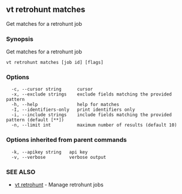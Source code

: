 ## vt retrohunt matches

Get matches for a retrohunt job

### Synopsis

Get matches for a retrohunt job

```
vt retrohunt matches [job id] [flags]
```

### Options

```
  -c, --cursor string      cursor
  -x, --exclude strings    exclude fields matching the provided pattern
  -h, --help               help for matches
  -I, --identifiers-only   print identifiers only
  -i, --include strings    include fields matching the provided pattern (default [**])
  -n, --limit int          maximum number of results (default 10)
```

### Options inherited from parent commands

```
  -k, --apikey string   api key
  -v, --verbose         verbose output
```

### SEE ALSO

* [vt retrohunt](vt_retrohunt.md)	 - Manage retrohunt jobs

